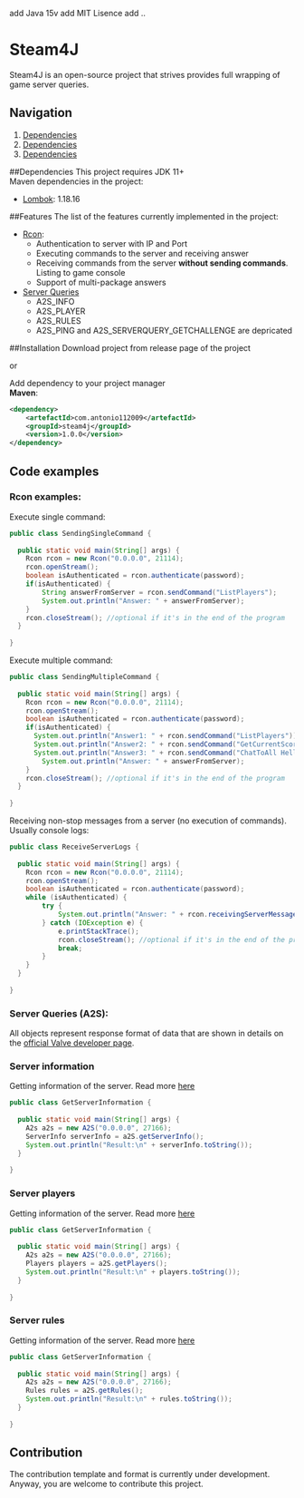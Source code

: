 add Java 15v
add MIT Lisence
add ..


# Steam4J
Steam4J is an open-source project that strives provides full wrapping of game server queries.

## Navigation

1. [Dependencies](##Dependencies)
1. [Dependencies](##Features)
1. [Dependencies](##Installation)


##Dependencies
This project requires JDK 11+  
Maven dependencies in the project:
* [Lombok](https://github.com/rzwitserloot/lombok): 1.18.16

##Features
The list of the features currently implemented in the project:
* [Rcon](https://developer.valvesoftware.com/wiki/Source_RCON_Protocol):
    * Authentication to server with IP and Port
    * Executing commands to the server and receiving answer
    * Receiving commands from the server **without sending commands**. Listing to game console
    * Support of multi-package answers
* [Server Queries](https://developer.valvesoftware.com/wiki/Server_queries)
    * A2S_INFO
    * A2S_PLAYER
    * A2S_RULES
    * A2S_PING and A2S_SERVERQUERY_GETCHALLENGE are depricated

##Installation
Download project from release page of the project  

or   

Add dependency to your project manager  
**Maven**:
```xml
<dependency>
    <artefactId>com.antonio112009</artefactId>
    <groupId>steam4j</groupId>
    <version>1.0.0</version>
</dependency>
```

## Code examples

### Rcon examples: 
Execute single command:
```java
public class SendingSingleCommand {
 
  public static void main(String[] args) {
    Rcon rcon = new Rcon("0.0.0.0", 21114);
    rcon.openStream();
    boolean isAuthenticated = rcon.authenticate(password);
    if(isAuthenticated) {
        String answerFromServer = rcon.sendCommand("ListPlayers");
        System.out.println("Answer: " + answerFromServer);
    }
    rcon.closeStream(); //optional if it's in the end of the program
  }
  
}
```

Execute multiple command:
```java
public class SendingMultipleCommand {
 
  public static void main(String[] args) {
    Rcon rcon = new Rcon("0.0.0.0", 21114);
    rcon.openStream();
    boolean isAuthenticated = rcon.authenticate(password);
    if(isAuthenticated) {
      System.out.println("Answer1: " + rcon.sendCommand("ListPlayers"));
      System.out.println("Answer2: " + rcon.sendCommand("GetCurrentScore"));
      System.out.println("Answer3: " + rcon.sendCommand("ChatToAll Hello world!"));
        System.out.println("Answer: " + answerFromServer);
    }
    rcon.closeStream(); //optional if it's in the end of the program
  }
  
}
```

Receiving non-stop messages from a server (no execution of commands). Usually console logs:
```java
public class ReceiveServerLogs {
 
  public static void main(String[] args) {
    Rcon rcon = new Rcon("0.0.0.0", 21114);
    rcon.openStream();
    boolean isAuthenticated = rcon.authenticate(password);
    while (isAuthenticated) {
        try {
            System.out.println("Answer: " + rcon.receivingServerMessages());
        } catch (IOException e) {
            e.printStackTrace();
            rcon.closeStream(); //optional if it's in the end of the program
            break;
        }
    }
  }
  
}
```

### Server Queries (A2S):
All objects represent response format of data that are shown in details on the [official Valve developer page](https://developer.valvesoftware.com/wiki/Server_queries). 

### Server information
Getting information of the server. Read more [here](https://developer.valvesoftware.com/wiki/Server_queries#A2S_INFO)
```java
public class GetServerInformation {
    
  public static void main(String[] args) {
    A2s a2s = new A2S("0.0.0.0", 27166);
    ServerInfo serverInfo = a2S.getServerInfo();
    System.out.println("Result:\n" + serverInfo.toString());
  }
  
}
```

### Server players
Getting information of the server. Read more [here](https://developer.valvesoftware.com/wiki/Server_queries#A2S_PLAYER)
```java
public class GetServerInformation {
    
  public static void main(String[] args) {
    A2s a2s = new A2S("0.0.0.0", 27166);
    Players players = a2S.getPlayers();
    System.out.println("Result:\n" + players.toString());
  }
  
}
```

### Server rules
Getting information of the server. Read more [here](https://developer.valvesoftware.com/wiki/Server_queries#A2S_RULES)
```java
public class GetServerInformation {
    
  public static void main(String[] args) {
    A2s a2s = new A2S("0.0.0.0", 27166);
    Rules rules = a2S.getRules();
    System.out.println("Result:\n" + rules.toString());
  }
  
}
```

## Contribution
The contribution template and format is currently under development. Anyway, you are welcome to contribute this project.
